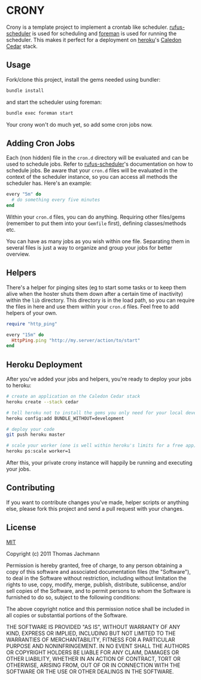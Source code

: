CRONY
=====

Crony is a template project to implement a crontab like scheduler. [rufus-scheduler](https://github.com/jmettraux/rufus-scheduler) is used for scheduling and [foreman](https://github.com/ddollar/foreman) is used for running the scheduler. This makes it perfect for a deployment on [heroku](http://heroku.com)'s [Caledon Cedar](http://devcenter.heroku.com/articles/cedar) stack.


Usage
-----

Fork/clone this project, install the gems needed using bundler:

```bash
bundle install
```

and start the scheduler using foreman:

```bash
bundle exec foreman start
```

Your crony won't do much yet, so add some cron jobs now.


Adding Cron Jobs
----------------

Each (non hidden) file in the `cron.d` directory will be evaluated and can be used to schedule jobs. Refer to [rufus-scheduler](https://github.com/jmettraux/rufus-scheduler)'s documentation on how to schedule jobs. Be aware that your `cron.d` files will be evaluated in the context of the scheduler instance, so you can access all methods the scheduler has. Here's an example:

```ruby
every "5m" do
  # do something every five minutes
end
```

Within your `cron.d` files, you can do anything. Requiring other files/gems (remember to put them into your `Gemfile` first), defining classes/methods etc.

You can have as many jobs as you wish within one file. Separating them in several files is just a way to organize and group your jobs for better overview.


Helpers
-------

There's a helper for pinging sites (eg to start some tasks or to keep them alive when the hoster shuts them down after a certain time of inactivity) within the `lib` directory. This directory is in the load path, so you can require the files in here and use them within your `cron.d` files. Feel free to add helpers of your own.

```ruby
require "http_ping"

every "15m" do
  HttpPing.ping "http://my.server/action/to/start"
end
```


Heroku Deployment
-----------------

After you've added your jobs and helpers, you're ready to deploy your jobs to heroku:

```bash
# create an application on the Caledon Cedar stack
heroku create --stack cedar

# tell heroku not to install the gems you only need for your local development/testing
heroku config:add BUNDLE_WITHOUT=development

# deploy your code
git push heroku master

# scale your worker (one is well within heroku's limits for a free app)
heroku ps:scale worker=1
```

After this, your private crony instance will happily be running and executing your jobs.


Contributing
------------

If you want to contribute changes you've made, helper scripts or anything else, please fork this project and send a pull request with your changes.


License
-------

[MIT](http://www.opensource.org/licenses/mit-license.php)

Copyright (c) 2011 Thomas Jachmann

Permission is hereby granted, free of charge, to any person obtaining a copy of this software and associated documentation files (the "Software"), to deal in the Software without restriction, including without limitation the rights to use, copy, modify, merge, publish, distribute, sublicense, and/or sell copies of the Software, and to permit persons to whom the Software is furnished to do so, subject to the following conditions:

The above copyright notice and this permission notice shall be included in all copies or substantial portions of the Software.

THE SOFTWARE IS PROVIDED "AS IS", WITHOUT WARRANTY OF ANY KIND, EXPRESS OR IMPLIED, INCLUDING BUT NOT LIMITED TO THE WARRANTIES OF MERCHANTABILITY, FITNESS FOR A PARTICULAR PURPOSE AND NONINFRINGEMENT. IN NO EVENT SHALL THE AUTHORS OR COPYRIGHT HOLDERS BE LIABLE FOR ANY CLAIM, DAMAGES OR OTHER LIABILITY, WHETHER IN AN ACTION OF CONTRACT, TORT OR OTHERWISE, ARISING FROM, OUT OF OR IN CONNECTION WITH THE SOFTWARE OR THE USE OR OTHER DEALINGS IN THE SOFTWARE.